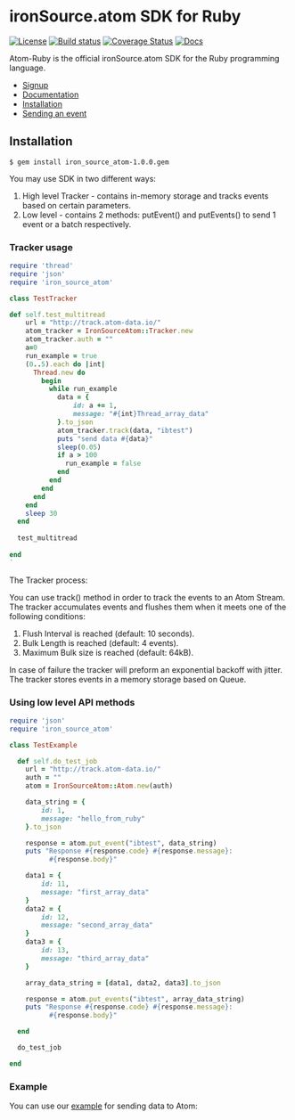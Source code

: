 # ironSource.atom SDK for Ruby
[![License][license-image]][license-url]
[![Build status][travis-image]][travis-url]
[![Coverage Status][coveralls-image]][coveralls-url]
[![Docs][docs-image]][docs-url]

Atom-Ruby is the official ironSource.atom SDK for the Ruby programming language.

- [Signup](https://atom.ironsrc.com/#/signup)
- [Documentation][docs-url]
- [Installation](#Installation)
- [Sending an event](#Tracker-usage)

## Installation
```gem
$ gem install iron_source_atom-1.0.0.gem
```

You may use SDK in two different ways:

1. High level Tracker - contains in-memory storage and tracks events based on certain parameters.
2. Low level - contains 2 methods: putEvent() and putEvents() to send 1 event or a batch respectively.

### Tracker usage

```ruby
require 'thread'
require 'json'
require 'iron_source_atom'

class TestTracker

def self.test_multitread
    url = "http://track.atom-data.io/"
    atom_tracker = IronSourceAtom::Tracker.new
    atom_tracker.auth = ""
    a=0
    run_example = true
    (0..5).each do |int|
      Thread.new do
        begin
          while run_example
            data = {
                id: a += 1,
                message: "#{int}Thread_array_data"
            }.to_json
            atom_tracker.track(data, "ibtest")
            puts "send data #{data}"
            sleep(0.05)
            if a > 100
              run_example = false
            end
          end
        end
      end
    end
    sleep 30
  end
  
  test_multitread
  
end
`
```

The Tracker process:

You can use track() method in order to track the events to an Atom Stream.
The tracker accumulates events and flushes them when it meets one of the following conditions:
 
1. Flush Interval is reached (default: 10 seconds).
2. Bulk Length is reached (default: 4 events).
3. Maximum Bulk size is reached (default: 64kB).

In case of failure the tracker will preform an exponential backoff with jitter.
The tracker stores events in a memory storage based on Queue.

### Using low level API methods

```ruby
require 'json'
require 'iron_source_atom'

class TestExample

  def self.do_test_job
    url = "http://track.atom-data.io/"
    auth = ""
    atom = IronSourceAtom::Atom.new(auth)

    data_string = {
        id: 1,
        message: "hello_from_ruby"
    }.to_json

    response = atom.put_event("ibtest", data_string)
    puts "Response #{response.code} #{response.message}:
          #{response.body}"

    data1 = {
        id: 11,
        message: "first_array_data"
    }
    data2 = {
        id: 12,
        message: "second_array_data"
    }
    data3 = {
        id: 13,
        message: "third_array_data"
    }

    array_data_string = [data1, data2, data3].to_json

    response = atom.put_events("ibtest", array_data_string)
    puts "Response #{response.code} #{response.message}:
          #{response.body}"

  end

  do_test_job

end
```

### Example

You can use our [example][example-url] for sending data to Atom:


[example-url]: https://github.com/ironSource/atom-ruby/tree/feature/ISA-359/example
[license-image]: https://img.shields.io/badge/license-MIT-blue.svg?style=flat-square
[license-url]: LICENSE.txt
[travis-image]: https://travis-ci.org/ironSource/atom-ruby.svg?branch=feature%2FISA-359
[travis-url]: https://travis-ci.org/ironSource/atom-ruby
[coveralls-image]: https://coveralls.io/repos/github/ironSource/atom-ruby/badge.svg?branch=feature%2FISA-359
[coveralls-url]: https://coveralls.io/github/ironSource/atom-ruby?branch=feature%2FISA-359
[docs-image]: https://img.shields.io/badge/docs-latest-blue.svg
[docs-url]: https://ironsource.github.io/atom-ruby/